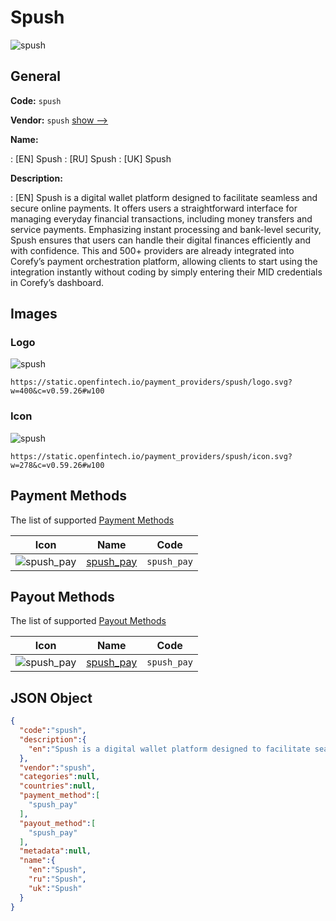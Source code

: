 
# Spush 
![spush](https://static.openfintech.io/payment_providers/spush/logo.svg?w=400&c=v0.59.26#w100)  

## General 
 
**Code:** `spush` 
 
**Vendor:** `spush` [show -->](/vendors/spush/) 
 
**Name:** 
 
:	[EN] Spush 
:	[RU] Spush 
:	[UK] Spush 
 
**Description:** 
 
: [EN] Spush is a digital wallet platform designed to facilitate seamless and secure online payments. It offers users a straightforward interface for managing everyday financial transactions, including money transfers and service payments. Emphasizing instant processing and bank-level security, Spush ensures that users can handle their digital finances efficiently and with confidence. This and 500+ providers are already integrated into Corefy’s payment orchestration platform, allowing clients to start using the integration instantly without coding by simply entering their MID credentials in Corefy’s dashboard. 
 

## Images 

### Logo 
 
![spush](https://static.openfintech.io/payment_providers/spush/logo.svg?w=400&c=v0.59.26#w100)  

```
https://static.openfintech.io/payment_providers/spush/logo.svg?w=400&c=v0.59.26#w100
```  

### Icon 
 
![spush](https://static.openfintech.io/payment_providers/spush/icon.svg?w=278&c=v0.59.26#w100)  

```
https://static.openfintech.io/payment_providers/spush/icon.svg?w=278&c=v0.59.26#w100
```  

## Payment Methods 
 
The list of supported [Payment Methods](/payment-methods/) 

|Icon|Name|Code| 
|:---:|:---:|:---:| 
|![spush_pay](https://static.openfintech.io/payment_methods/spush_pay/icon.svg?w=278&c=v0.59.26#w100) |[spush_pay](/payment-methods/spush_pay/)|`spush_pay`| 
 

## Payout Methods 
 
The list of supported [Payout Methods](/payout-methods/) 

|Icon|Name|Code| 
|:---:|:---:|:---:| 
|![spush_pay](https://static.openfintech.io/payout_methods/spush_pay/icon.svg?w=278&c=v0.59.26#w40) |[spush_pay](payout-methodsspush_pay/)|`spush_pay`| 
 

## JSON Object 

```json
{
  "code":"spush",
  "description":{
    "en":"Spush is a digital wallet platform designed to facilitate seamless and secure online payments. It offers users a straightforward interface for managing everyday financial transactions, including money transfers and service payments. Emphasizing instant processing and bank-level security, Spush ensures that users can handle their digital finances efficiently and with confidence. This and 500+ providers are already integrated into Corefy\u2019s payment orchestration platform, allowing clients to start using the integration instantly without coding by simply entering their MID credentials in Corefy\u2019s dashboard."
  },
  "vendor":"spush",
  "categories":null,
  "countries":null,
  "payment_method":[
    "spush_pay"
  ],
  "payout_method":[
    "spush_pay"
  ],
  "metadata":null,
  "name":{
    "en":"Spush",
    "ru":"Spush",
    "uk":"Spush"
  }
}
```  
